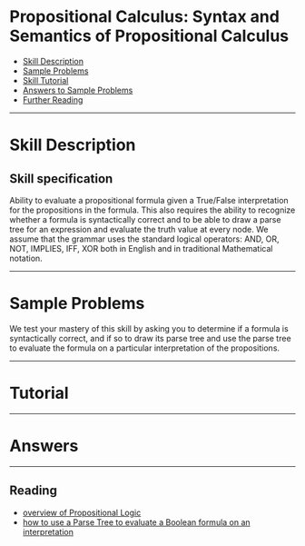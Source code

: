# Propositional Calculus: Syntax and Semantics of Propositional Calculus

* [Skill Description](#skill-description)
* [Sample Problems](#Sample-Problems)
* [Skill Tutorial](#Tutorial)
* [Answers to Sample Problems](#Answers)
* [Further Reading](#Reading)

---

# Skill Description
## Skill specification
Ability to evaluate a propositional formula given a True/False interpretation for the propositions in the formula. This also requires the ability to recognize whether a formula is syntactically correct and to be able to draw a parse tree for an expression and evaluate the truth value at every node. We assume that the grammar uses the standard logical operators: AND, OR, NOT, IMPLIES, IFF, XOR both in English and in traditional Mathematical notation.

---

# Sample Problems
We test your mastery of this skill by asking you to determine if a formula is syntactically correct, and if so to draw its parse tree and use the parse tree to evaluate the formula on a particular interpretation of the propositions.

---

# Tutorial

---

# Answers

---

## Reading
* [overview of Propositional Logic](https://github.com/tjhickey724/discrete_math/blob/main/notes/propositional_calculus/overview.md)
* [how to use a Parse Tree to evaluate a Boolean formula on an interpretation](https://github.com/tjhickey724/discrete_math/blob/main/notes/propositional_calculus/PropCalcParseTree.md)


